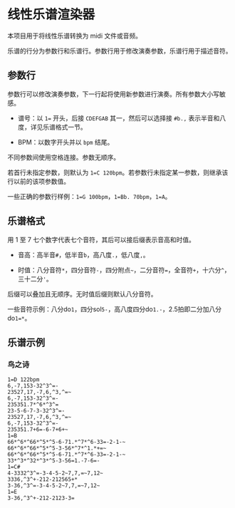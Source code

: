 # 线性乐谱渲染器
本项目用于将线性乐谱转换为 midi 文件或音频。

乐谱的行分为参数行和乐谱行。参数行用于修改演奏参数，乐谱行用于描述音符。

## 参数行
参数行可以修改演奏参数，下一行起将使用新参数进行演奏。所有参数大小写敏感。

- 谱号：以 `1=` 开头，后接 `CDEFGAB` 其一，然后可以选择接 `#b.,` 表示半音和八度，详见乐谱格式一节。

- BPM：以数字开头并以 `bpm` 结尾。

不同参数间使用空格连接。参数无顺序。

若首行未指定参数，则默认为 `1=C 120bpm`。若参数行未指定某一参数，则继承该行以前的该项参数值。

一些正确的参数行样例：`1=G 100bpm`，`1=Bb. 70bpm`，`1=A`。

## 乐谱格式
用 1 至 7 七个数字代表七个音符，其后可以接后缀表示音高和时值。

- 音高：高半音`#`，低半音`b`，高八度`.`，低八度`,`。

- 时值：八分音符`*`，四分音符`-`，四分附点`~`，二分音符`=`，全音符`+`，十六分`^`，三十二分`'`。

后缀可以叠加且无顺序。无时值后缀则默认八分音符。

一些音符示例：八分do`1`，四分sol`5-`，高八度四分do`1.-`，2.5拍即二分加八分do`1=*`。

## 乐谱示例

### 鸟之诗
```
1=D 122bpm
6,-7,153-32^3^=-
23527,17,-7,6,^3,^=~
6,-7,153-32^3^=-
235351.7*^6*^3^=
23-5-6-7-3-32^3^=-
23527,17,-7,6,^3,^=~
6,-7,153-32^3^=-
235351.7+6=-6-7+6+~
1=B
66*^6*^66*^5*^5-6-71.*^7*^6-33=-2-1-~
66*^6*^66*^5*^5-3-56*^7*^1.*+=~
66*^6*^66*^5*^5-6-71.*^7*^6-33=-2-1-~
33*^3*^32*^3*^5-3-56=1.-7-6=-
1=C#
4-3332^3^=-3-4-5-2~7,7,=~7,12~
3336,^3^+-212-212565+*
3-36,^3^=-3-4-5-2~7,7,=~7,12~
1=E
3-36,^3^+-212-2123-3=
```
